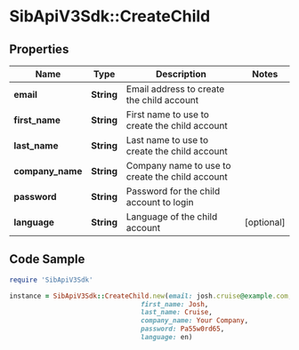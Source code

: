 # SibApiV3Sdk::CreateChild

## Properties

Name | Type | Description | Notes
------------ | ------------- | ------------- | -------------
**email** | **String** | Email address to create the child account | 
**first_name** | **String** | First name to use to create the child account | 
**last_name** | **String** | Last name to use to create the child account | 
**company_name** | **String** | Company name to use to create the child account | 
**password** | **String** | Password for the child account to login | 
**language** | **String** | Language of the child account | [optional] 

## Code Sample

```ruby
require 'SibApiV3Sdk'

instance = SibApiV3Sdk::CreateChild.new(email: josh.cruise@example.com,
                                 first_name: Josh,
                                 last_name: Cruise,
                                 company_name: Your Company,
                                 password: Pa55w0rd65,
                                 language: en)
```


